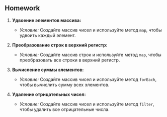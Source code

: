 ##  Homework
1. **Удвоение элементов массива:**
   - *Условие:* Создайте массив чисел и используйте метод `map`, чтобы удвоить каждый элемент.

2. **Преобразование строк в верхний регистр:**
   - *Условие:* Создайте массив строк и используйте метод `map`, чтобы преобразовать все строки в верхний регистр.

3. **Вычисление суммы элементов:**
   - *Условие:* Создайте массив чисел и используйте метод `forEach`, чтобы вычислить сумму всех элементов.

4. **Удаление отрицательных чисел:**
   - *Условие:* Создайте массив чисел и используйте метод `filter`, чтобы удалить все отрицательные числа.

